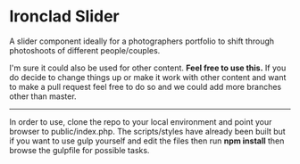 # Ironclad Slider
A slider component ideally for a photographers portfolio to shift through photoshoots of different people/couples.  

I'm sure it could also be used for other content.
**Feel free to use this.**
If you do decide to change things up or make it work with other content and want to make a pull request feel free to do so and we could add more branches other than master.
***
In order to use, clone the repo to your local environment and point your browser to public/index.php. The scripts/styles have already been built but if you want to use gulp yourself and edit the files then run **npm install** then browse the gulpfile for possible tasks.
